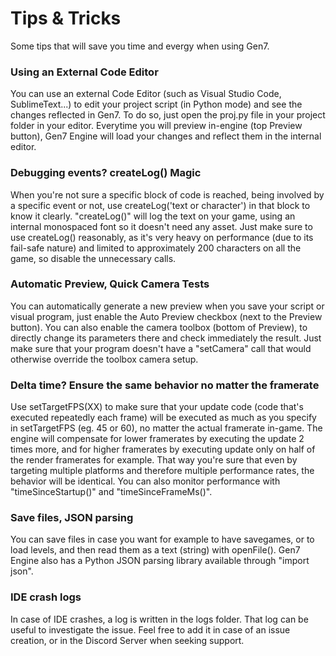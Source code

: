 # Tips & Tricks

Some tips that will save you time and evergy when using Gen7.

### Using an External Code Editor

You can use an external Code Editor (such as Visual Studio Code, SublimeText...) to edit your project script (in Python mode) and see the changes reflected in Gen7. To do so, just open the proj.py file in your project folder in your editor. Everytime you will preview in-engine (top Preview button), Gen7 Engine will load your changes and reflect them in the internal editor.

### Debugging events? createLog() Magic

When you're not sure a specific block of code is reached, being involved by a specific event or not, use createLog('text or character') in that block to know it clearly. "createLog()" will log the text on your game, using an internal monospaced font so it doesn't need any asset. Just make sure to use createLog() reasonably, as it's very heavy on performance (due to its fail-safe nature) and limited to approximately 200 characters on all the game, so disable the unnecessary calls. 

### Automatic Preview, Quick Camera Tests

You can automatically generate a new preview when you save your script or visual program, just enable the Auto Preview checkbox (next to the Preview button). You can also enable the camera toolbox (bottom of Preview), to directly change its parameters there and check immediately the result. Just make sure that your program doesn't have a "setCamera" call that would otherwise override the toolbox camera setup.

### Delta time? Ensure the same behavior no matter the framerate

Use setTargetFPS(XX) to make sure that your update code (code that's executed repeatedly each frame) will be executed as much as you specify in setTargetFPS (eg. 45 or 60), no matter the actual framerate in-game. The engine will compensate for lower framerates by executing the update 2 times more, and for higher framerates by executing update only on half of the render framerates for example.
That way you're sure that even by targeting multiple platforms and therefore multiple performance rates, the behavior will be identical.
You can also monitor performance with "timeSinceStartup()" and "timeSinceFrameMs()".

### Save files, JSON parsing

You can save files in case you want for example to have savegames, or to load levels, and then read them as a text (string) with openFile().
Gen7 Engine also has a Python JSON parsing library available through "import json".

### IDE crash logs

In case of IDE crashes, a log is written in the logs folder. That log can be useful to investigate the issue.
Feel free to add it in case of an issue creation, or in the Discord Server when seeking support.
